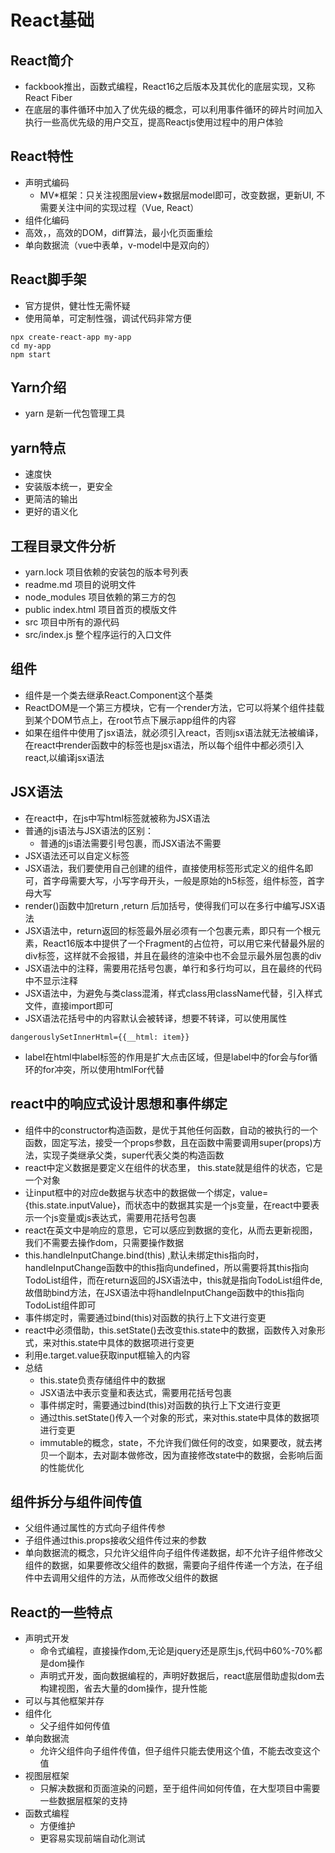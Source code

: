 # React基础

## React简介
- fackbook推出，函数式编程，React16之后版本及其优化的底层实现，又称React Fiber
- 在底层的事件循环中加入了优先级的概念，可以利用事件循环的碎片时间加入执行一些高优先级的用户交互，提高Reactjs使用过程中的用户体验

## React特性
- 声明式编码
  - MV*框架：只关注视图层view+数据层model即可，改变数据，更新UI, 不需要关注中间的实现过程（Vue, React）
- 组件化编码
- 高效，，高效的DOM，diff算法，最小化页面重绘
- 单向数据流（vue中表单，v-model中是双向的）

## React脚手架
- 官方提供，健壮性无需怀疑
- 使用简单，可定制性强，调试代码非常方便
```
npx create-react-app my-app
cd my-app
npm start
```
## Yarn介绍
- yarn 是新一代包管理工具

## yarn特点
- 速度快
- 安装版本统一，更安全
- 更简洁的输出
- 更好的语义化

## 工程目录文件分析
- yarn.lock  项目依赖的安装包的版本号列表
- readme.md  项目的说明文件
- node_modules 项目依赖的第三方的包
- public index.html 项目首页的模版文件
- src 项目中所有的源代码
- src/index.js 整个程序运行的入口文件

## 组件
- 组件是一个类去继承React.Component这个基类
- ReactDOM是一个第三方模块，它有一个render方法，它可以将某个组件挂载到某个DOM节点上，在root节点下展示app组件的内容
- 如果在组件中使用了jsx语法，就必须引入react，否则jsx语法就无法被编译，在react中render函数中的标签也是jsx语法，所以每个组件中都必须引入react,以编译jsx语法

## JSX语法
- 在react中，在js中写html标签就被称为JSX语法
- 普通的js语法与JSX语法的区别：
  - 普通的js语法需要引号包裹，而JSX语法不需要
- JSX语法还可以自定义标签
- JSX语法，我们要使用自己创建的组件，直接使用标签形式定义的组件名即可，首字母需要大写，小写字母开头，一般是原始的h5标签，组件标签，首字母大写
- render()函数中加return ,return 后加括号，使得我们可以在多行中编写JSX语法
- JSX语法中，return返回的标签最外层必须有一个包裹元素，即只有一个根元素，React16版本中提供了一个Fragment的占位符，可以用它来代替最外层的div标签，这样就不会报错，并且在最终的渲染中也不会显示最外层包裹的div
- JSX语法中的注释，需要用花括号包裹，单行和多行均可以，且在最终的代码中不显示注释
- JSX语法中，为避免与类class混淆，样式class用className代替，引入样式文件，直接import即可
- JSX语法花括号中的内容默认会被转译，想要不转译，可以使用属性
```
dangerouslySetInnerHtml={{__html: item}}
```
- label在html中label标签的作用是扩大点击区域，但是label中的for会与for循环的for冲突，所以使用htmlFor代替

## react中的响应式设计思想和事件绑定
  - 组件中的constructor构造函数，是优于其他任何函数，自动的被执行的一个函数，固定写法，接受一个props参数，且在函数中需要调用super(props)方法，实现子类继承父类，super代表父类的构造函数
  - react中定义数据是要定义在组件的状态里， this.state就是组件的状态，它是一个对象
  - 让input框中的对应de数据与状态中的数据做一个绑定，value={this.state.inputValue}，而状态中的数据其实是一个js变量，在react中要表示一个js变量或js表达式，需要用花括号包裹
  - react在英文中是响应的意思，它可以感应到数据的变化，从而去更新视图，我们不需要去操作dom，只需要操作数据
  - this.handleInputChange.bind(this) ,默认未绑定this指向时，handleInputChange函数中的this指向undefined，所以需要将其this指向TodoList组件，而在return返回的JSX语法中，this就是指向TodoList组件de,故借助bind方法，在JSX语法中将handleInputChange函数中的this指向TodoList组件即可
  - 事件绑定时，需要通过bind(this)对函数的执行上下文进行变更
  - react中必须借助，this.setState()去改变this.state中的数据，函数传入对象形式，来对this.state中具体的数据项进行变更
  - 利用e.target.value获取input框输入的内容
- 总结
  - this.state负责存储组件中的数据
  - JSX语法中表示变量和表达式，需要用花括号包裹
  - 事件绑定时，需要通过bind(this)对函数的执行上下文进行变更
  - 通过this.setState()传入一个对象的形式，来对this.state中具体的数据项进行变更
  - immutable的概念，state，不允许我们做任何的改变，如果要改，就去拷贝一个副本，去对副本做修改，因为直接修改state中的数据，会影响后面的性能优化

## 组件拆分与组件间传值
- 父组件通过属性的方式向子组件传参
- 子组件通过this.props接收父组件传过来的参数
- 单向数据流的概念，只允许父组件向子组件传递数据，却不允许子组件修改父组件的数据，如果要修改父组件的数据，需要向子组件传递一个方法，在子组件中去调用父组件的方法，从而修改父组件的数据

## React的一些特点
- 声明式开发
  - 命令式编程，直接操作dom,无论是jquery还是原生js,代码中60%-70%都是dom操作
  - 声明式开发，面向数据编程的，声明好数据后，react底层借助虚拟dom去构建视图，省去大量的dom操作，提升性能
- 可以与其他框架并存
- 组件化
  - 父子组件如何传值
- 单向数据流
  - 允许父组件向子组件传值，但子组件只能去使用这个值，不能去改变这个值
- 视图层框架
  - 只解决数据和页面渲染的问题，至于组件间如何传值，在大型项目中需要一些数据层框架的支持
- 函数式编程
  - 方便维护
  - 更容易实现前端自动化测试